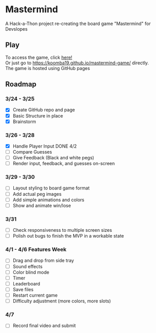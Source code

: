 # Mastermind
A Hack-a-Thon project re-creating the board game "Mastermind" for Devslopes

 ## Play
 To access the game, click [here!](https://koomba19.github.io/mastermind-game/)  
 Or just go to https://koomba19.github.io/mastermind-game/ directly.  
 The game is hosted using GitHub pages

 ## Roadmap
 
 ### 3/24 - 3/25  
 - [x] Create GitHub repo and page  
 - [x] Basic Structure in place
 - [x] Brainstorm  
   
### 3/26 - 3/28  
- [x] Handle Player Input DONE 4/2
- [ ] Compare Guesses  
- [ ] Give Feedback (Black and white pegs)  
- [ ] Render input, feedback, and guesses on-screen  
  
### 3/29 - 3/30  
- [ ] Layout styling to board game format  
- [ ] Add actual peg images  
- [ ] Add simple animations and colors  
- [ ] Show and animate win/lose  
  
### 3/31  
- [ ] Check responsiveness to multiple screen sizes  
- [ ] Polish out bugs to finish the MVP in a workable state  
  
### 4/1 - 4/6  Features Week  
- [ ] Drag and drop from side tray
- [ ] Sound effects  
- [ ] Color blind mode  
- [ ] Timer  
- [ ] Leaderboard  
- [ ] Save files  
- [ ] Restart current game  
- [ ] Difficulty adjustment (more colors, more slots)  
  
### 4/7  
- [ ] Record final video and submit